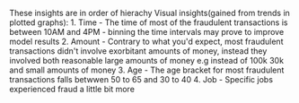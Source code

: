 These insights are in order of hierachy
Visual insights(gained from trends in plotted graphs):
    1. Time - The time of most of the fraudulent transactions is between 10AM and 4PM - binning the time intervals may prove to improve model results
    2. Amount - Contrary to what you'd expect, most fraudulent transactions didn't involve exorbitant amounts of money, instead they involved both reasonable large amounts of money e.g instead of 100k 30k and small amounts of money 
    3. Age - The age bracket for  most fraudulent transactions falls betwwen 50 to 65 and 30 to 40
    4. Job - Specific jobs experienced fraud a little bit more
